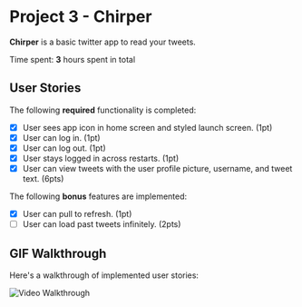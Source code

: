 # Project 3 - Chirper 

**Chirper** is a basic twitter app to read your tweets.

Time spent: **3** hours spent in total

## User Stories

The following **required** functionality is completed:

- [x] User sees app icon in home screen and styled launch screen. (1pt)
- [x] User can log in. (1pt)
- [x] User can log out. (1pt)
- [x] User stays logged in across restarts. (1pt)
- [x] User can view tweets with the user profile picture, username, and tweet text. (6pts)

The following **bonus** features are implemented:

- [x] User can pull to refresh. (1pt)
- [ ] User can load past tweets infinitely. (2pts)

## GIF Walkthrough

Here's a walkthrough of implemented user stories:

<img src='http://g.recordit.co/ZpR9b2oyOC.gif' title='Video Walkthrough' width='' alt='Video Walkthrough' />

